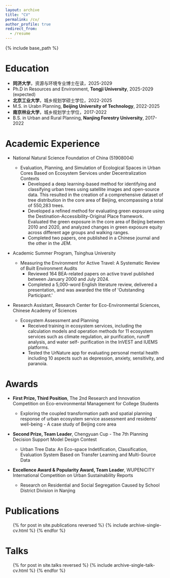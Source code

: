 ```yaml
---
layout: archive
title: "CV"
permalink: /cv/
author_profile: true
redirect_from:
  - /resume
---
```


{% include base_path %}

Education
======
* **同济大学**，资源与环境专业博士在读，2025-2029
* Ph.D in Resources and Environment, **Tongji University**, 2025-2029 (expected)
* **北京工业大学**，城乡规划学硕士学位，2022-2025
* M.S. in Urabn Planning, **Beijing University of Technology**, 2022-2025
* **南京林业大学**，城乡规划学士学位，2017-2022
* B.S. in Urban and Rural Planning, **Nanjing Forestry University**, 2017-2022


Academic Experience
======
* National Natural Science Foundation of China (51908004)
  * Evaluation, Planning, and Simulation of Ecological Spaces in Urban Cores Based on Ecosystem Services under Decentralization Contexts
    * Developed a deep learning-based method for identifying and classifying urban trees using satellite images and open-source data. This resulted in the creation of a comprehensive dataset of tree distribution in the core area of Beijing, encompassing a total of 550,283 trees.
    * Developed a refined method for evaluating green exposure using the Destination-Accessibility-Original Place framework. Evaluated the green exposure in the core area of Beijing between 2010 and 2020, and analyzed changes in green exposure equity across different age groups and walking ranges.
    * Completed two papers, one published in a Chinese journal and the other in the JEM.


* Academic Summer Program, Tsinghua University
  * Measuring the Environment for Active Travel: A Systematic Review of Built Environment Audits
    * Reviewed 164 BEA-related papers on active travel published between January 2000 and July 2024.
    * Completed a 5,000-word English literature review, delivered a presentation, and was awarded the title of 'Outstanding Participant.'


* Research Assistant, Research Center for Eco-Environmental Sciences, Chinese Academy of Sciences
  * Ecosystem Assessment and Planning
    * Received training in ecosystem services, including the calculation models and operation methods for 11 ecosystem services such as climate regulation, air purification, runoff analysis, and water self- purification in the InVEST and IUEMS platforms.
    * Tested the UrNature app for evaluating personal mental health including 10 aspects such as depression, anxiety, sensitivity, and paranoia.


Awards
======
* **First Prize, Third Position**, The 2nd Research and Innovation Competition on Eco-environmental Management for College Students
  * Exploring the coupled transformation path and spatial planning response of urban ecosystem service assessment and residents' well-being - A case study of Beijing core area

* **Second Prize, Team Leader**, Chengyuan Cup - The 7th Planning Decision Support Model Design Contest
  * Urban Tree Data: An Eco-space Indetification, Classification, Evaluation System Based on Transfer Learning and Multi-Source Data

* **Excellence Award & Popularity Award, Team Leader**, WUPENiCITY International Competition on Urban Sustainability Reports
  * Research on Residential and Social Segregation Caused by School District Division in Nanjing


Publications
======
  <ul>{% for post in site.publications reversed %}
    {% include archive-single-cv.html %}
  {% endfor %}</ul>
  
Talks
======
  <ul>{% for post in site.talks reversed %}
    {% include archive-single-talk-cv.html  %}
  {% endfor %}</ul>
  


